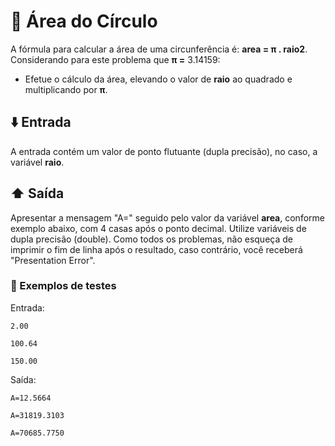 # :pencil: Área do Círculo

A fórmula para calcular a área de uma circunferência é: <b>area = π . raio2</b>. Considerando para este problema que <b>π =</b> 3.14159:

- Efetue o cálculo da área, elevando o valor de <b>raio</b> ao quadrado e multiplicando por <b>π</b>.

## :arrow_down: Entrada

A entrada contém um valor de ponto flutuante (dupla precisão), no caso, a variável <b>raio</b>.

## :arrow_up: Saída

Apresentar a mensagem "A=" seguido pelo valor da variável <b>area</b>, conforme exemplo abaixo, com 4 casas após o ponto decimal. Utilize variáveis de dupla precisão (double). Como todos os problemas, não esqueça de imprimir o fim de linha após o resultado, caso contrário, você receberá "Presentation Error".

### :test_tube: Exemplos de testes

Entrada:

```
2.00
```

```
100.64
```

```
150.00
```

Saída:

```
A=12.5664
```

```
A=31819.3103
```

```
A=70685.7750
```

